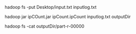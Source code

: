 hadoop fs -put Desktop/input.txt inputlog.txt

hadoop jar ipCOunt.jar ipCount.ipCount inputlog.txt outputDir

hadoop fs -cat outputDir/part-r-00000
